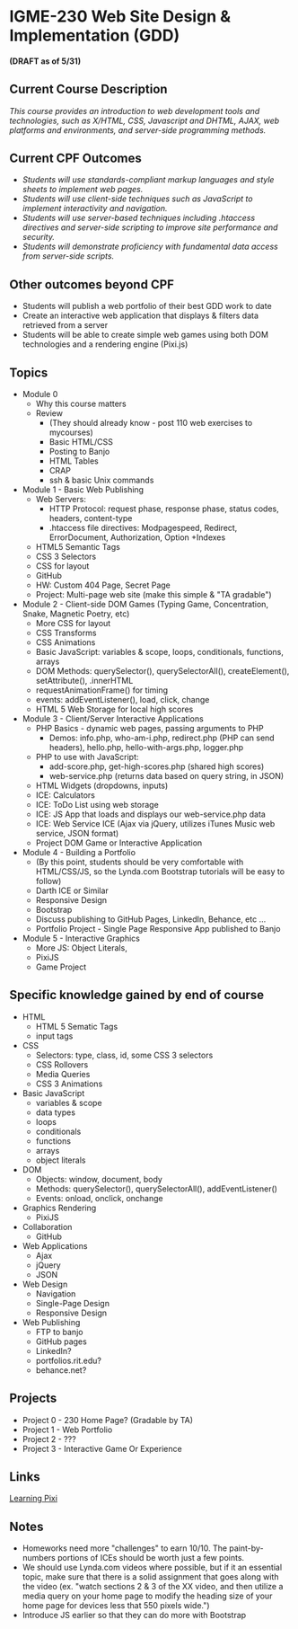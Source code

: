 # IGME-230 Web Site Design & Implementation (GDD)
#### (DRAFT as of 5/31)

## Current Course Description
*This course provides an introduction to web development tools and technologies, such as X/HTML, CSS, Javascript and DHTML, AJAX, web platforms and environments, and server-side programming methods.*

## Current CPF Outcomes
* *Students will use standards-compliant markup languages and style sheets to implement web pages.*
* *Students will use client-side techniques such as JavaScript to implement interactivity and navigation.*
* *Students will use server-based techniques including .htaccess directives and server-side scripting to improve site performance and security.*
* *Students will demonstrate proficiency with fundamental data access from server-side scripts.*

## Other outcomes beyond CPF
* Students will publish a web portfolio of their best GDD work to date
* Create an interactive web application that displays & filters data retrieved from a server
* Students will be able to create simple web games using both DOM technologies and a rendering engine (Pixi.js)

## Topics
* Module 0
  * Why this course matters
  * Review
    * (They should already know - post 110 web exercises to mycourses)
    * Basic HTML/CSS
    * Posting to Banjo
    * HTML Tables
    * CRAP
    * ssh & basic Unix commands
* Module 1 - Basic Web Publishing
  * Web Servers:
    * HTTP Protocol: request phase, response phase, status codes, headers, content-type
    * .htaccess file directives: Modpagespeed, Redirect, ErrorDocument, Authorization, Option +Indexes
  * HTML5 Semantic Tags
  * CSS 3 Selectors
  * CSS for layout
  * GitHub
  * HW: Custom 404 Page, Secret Page
  * Project: Multi-page web site (make this simple & "TA gradable")
* Module 2 - Client-side DOM Games (Typing Game, Concentration, Snake, Magnetic Poetry, etc)
  * More CSS for layout
  * CSS Transforms
  * CSS Animations
  * Basic JavaScript: variables & scope, loops, conditionals, functions, arrays
  * DOM Methods: querySelector(), querySelectorAll(), createElement(), setAttribute(), .innerHTML
  * requestAnimationFrame() for timing
  * events: addEventListener(), load, click, change
  * HTML 5 Web Storage for local high scores
* Module 3 - Client/Server Interactive Applications
  * PHP Basics - dynamic web pages, passing arguments to PHP
    * Demos: info.php, who-am-i.php, redirect.php (PHP can send headers), hello.php, hello-with-args.php, logger.php
  * PHP to use with JavaScript:
    * add-score.php, get-high-scores.php (shared high scores)
    * web-service.php (returns data based on query string, in JSON)
  * HTML Widgets (dropdowns, inputs)
  * ICE: Calculators
  * ICE: ToDo List using web storage
  * ICE: JS App that loads and displays our web-service.php data
  * ICE: Web Service ICE (Ajax via jQuery, utilizes iTunes Music web service, JSON format)
  * Project DOM Game or Interactive Application
* Module 4 - Building a Portfolio
  * (By this point, students should be very comfortable with HTML/CSS/JS, so the Lynda.com Bootstrap tutorials will be easy to follow)
  * Darth ICE or Similar
  * Responsive Design
  * Bootstrap
  * Discuss publishing to GitHub Pages, LinkedIn, Behance, etc ...
  * Portfolio Project - Single Page Responsive App published to Banjo
* Module 5 - Interactive Graphics
  * More JS: Object Literals, 
  * PixiJS
  * Game Project

## Specific knowledge gained by end of course
* HTML
  * HTML 5 Sematic Tags
  * input tags
* CSS
  * Selectors: type, class, id, some CSS 3 selectors
  * CSS Rollovers
  * Media Queries
  * CSS 3 Animations
* Basic JavaScript
  * variables & scope
  * data types
  * loops
  * conditionals
  * functions
  * arrays
  * object literals
* DOM
  * Objects: window, document, body
  * Methods: querySelector(), querySelectorAll(), addEventListener()
  * Events: onload, onclick, onchange
* Graphics Rendering
  * PixiJS
* Collaboration
  * GitHub
* Web Applications
  * Ajax
  * jQuery
  * JSON
* Web Design
  * Navigation
  * Single-Page Design
  * Responsive Design
* Web Publishing
  * FTP to banjo
  * GitHub pages
  * LinkedIn?
  * portfolios.rit.edu?
  * behance.net?

## Projects
* Project 0 - 230 Home Page? (Gradable by TA)
* Project 1 - Web Portfolio
* Project 2 - ???
* Project 3 - Interactive Game Or Experience

## Links
[Learning Pixi](https://github.com/kittykatattack/learningPixi)

## Notes
* Homeworks need more "challenges" to earn 10/10. The paint-by-numbers portions of ICEs should be worth just a few points.
* We should use Lynda.com videos where possible, but if it an essential topic, make sure that there is a solid assignment that goes along with the video (ex. "watch sections 2 & 3 of the XX video, and then utilize a media query on your home page to modify the heading size of your home page for devices less that 550 pixels wide.")
* Introduce JS earlier so that they can do more with Bootstrap
